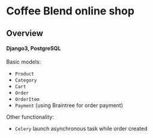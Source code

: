 # Coffee Blend online shop

## Overview
#### Django3, PostgreSQL

Basic models:<br />
- `Product`
- `Category`
- `Cart`
- `Order`
- `OrderItem`
- `Payment` (using Braintree for order payment)

Other functionality:<br />
- `Celery` launch asynchronous task while order created